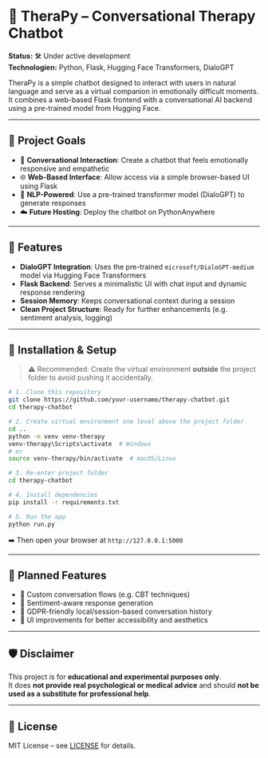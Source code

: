# 🧠 TheraPy – Conversational Therapy Chatbot

**Status:** 🛠 Under active development  
**Technologien:** Python, Flask, Hugging Face Transformers, DialoGPT

TheraPy is a simple chatbot designed to interact with users in natural language and serve as a virtual companion in emotionally difficult moments. It combines a web-based Flask frontend with a conversational AI backend using a pre-trained model from Hugging Face.

---

## 🎯 Project Goals

- 🤖 **Conversational Interaction**: Create a chatbot that feels emotionally responsive and empathetic
- 🌐 **Web-Based Interface**: Allow access via a simple browser-based UI using Flask
- 🧠 **NLP-Powered**: Use a pre-trained transformer model (DialoGPT) to generate responses
- ☁️ **Future Hosting**: Deploy the chatbot on PythonAnywhere

---

## 🚀 Features

- **DialoGPT Integration**: Uses the pre-trained `microsoft/DialoGPT-medium` model via Hugging Face Transformers
- **Flask Backend**: Serves a minimalistic UI with chat input and dynamic response rendering
- **Session Memory**: Keeps conversational context during a session
- **Clean Project Structure**: Ready for further enhancements (e.g. sentiment analysis, logging)

---

## 🔧 Installation & Setup

> ⚠️ Recommended: Create the virtual environment **outside** the project folder to avoid pushing it accidentally.

```bash
# 1. Clone this repository
git clone https://github.com/your-username/therapy-chatbot.git
cd therapy-chatbot

# 2. Create virtual environment one level above the project folder
cd ..
python -m venv venv-therapy
venv-therapy\Scripts\activate  # Windows
# or
source venv-therapy/bin/activate  # macOS/Linux

# 3. Re-enter project folder
cd therapy-chatbot

# 4. Install dependencies
pip install -r requirements.txt

# 5. Run the app
python run.py
```

➡️ Then open your browser at `http://127.0.0.1:5000`

---

## 🔮 Planned Features

- 🧭 Custom conversation flows (e.g. CBT techniques)
- 💬 Sentiment-aware response generation
- 🔐 GDPR-friendly local/session-based conversation history
- 🌈 UI improvements for better accessibility and aesthetics

---

## 🛡 Disclaimer

This project is for **educational and experimental purposes only**.  
It does **not provide real psychological or medical advice** and should **not be used as a substitute for professional help**.

---

## 📄 License

MIT License – see [LICENSE](LICENSE) for details.
